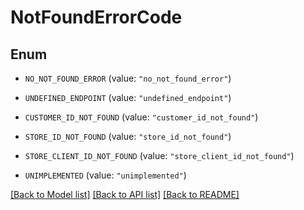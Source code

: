 # NotFoundErrorCode

## Enum


* `NO_NOT_FOUND_ERROR` (value: `"no_not_found_error"`)

* `UNDEFINED_ENDPOINT` (value: `"undefined_endpoint"`)

* `CUSTOMER_ID_NOT_FOUND` (value: `"customer_id_not_found"`)

* `STORE_ID_NOT_FOUND` (value: `"store_id_not_found"`)

* `STORE_CLIENT_ID_NOT_FOUND` (value: `"store_client_id_not_found"`)

* `UNIMPLEMENTED` (value: `"unimplemented"`)


[[Back to Model list]](../README.md#documentation-for-models) [[Back to API list]](../README.md#documentation-for-api-endpoints) [[Back to README]](../README.md)


